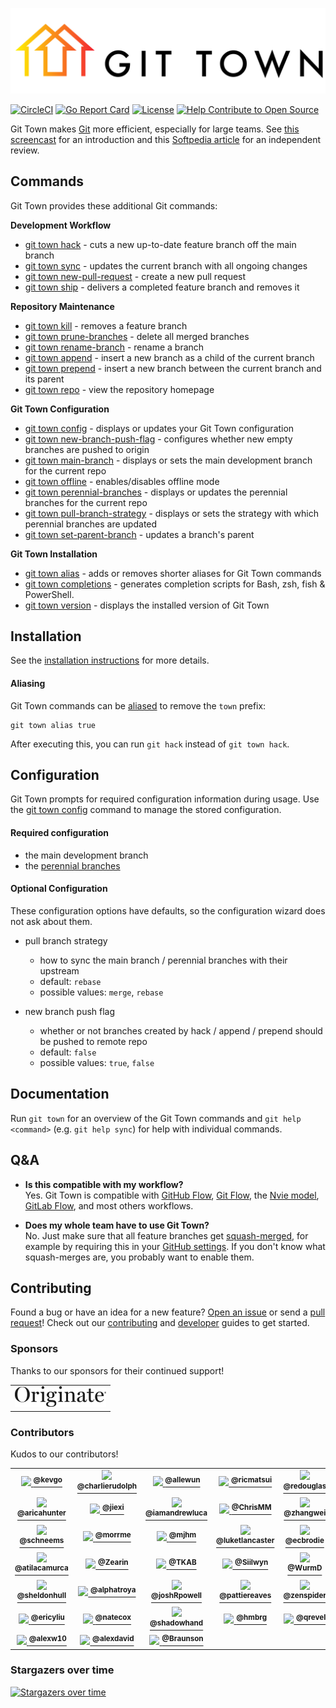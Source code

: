 ![Git Town](https://raw.githubusercontent.com/git-town/git-town/master/website/img/git-town-horizontal.svg)

[![CircleCI](https://circleci.com/gh/git-town/git-town.svg?style=shield)](https://circleci.com/gh/git-town/git-town)
[![Go Report Card](https://goreportcard.com/badge/github.com/git-town/git-town)](https://goreportcard.com/report/github.com/git-town/git-town)
[![License](https://img.shields.io/:license-MIT-blue.svg?style=flat)](LICENSE)
[![Help Contribute to Open Source](https://www.codetriage.com/originate/git-town/badges/users.svg)](https://www.codetriage.com/originate/git-town)

Git Town makes [Git](https://git-scm.com) more efficient, especially for large
teams. See [this screencast](https://youtu.be/oLaUsUlFfTo) for an introduction
and this
[Softpedia article](https://www.softpedia.com/get/Programming/Other-Programming-Files/Git-Town.shtml)
for an independent review.

## Commands

Git Town provides these additional Git commands:

**Development Workflow**

- [git town hack](https://www.git-town.com/commands/hack.html) - cuts a new
  up-to-date feature branch off the main branch
- [git town sync](https://www.git-town.com//documentation/commands/sync.md) -
  updates the current branch with all ongoing changes
- [git town new-pull-request](https://www.git-town.com//documentation/commands/new-pull-request.md) -
  create a new pull request
- [git town ship](https://www.git-town.com//documentation/commands/ship.md) -
  delivers a completed feature branch and removes it

**Repository Maintenance**

- [git town kill](https://www.git-town.com//documentation/commands/kill.md) -
  removes a feature branch
- [git town prune-branches](https://www.git-town.com//documentation/commands/prune-branches.md) -
  delete all merged branches
- [git town rename-branch](https://www.git-town.com//documentation/commands/rename-branch.md) -
  rename a branch
- [git town append](https://www.git-town.com//documentation/commands/append.md) -
  insert a new branch as a child of the current branch
- [git town prepend](https://www.git-town.com//documentation/commands/prepend.md) -
  insert a new branch between the current branch and its parent
- [git town repo](https://www.git-town.com//documentation/commands/repo.md) -
  view the repository homepage

**Git Town Configuration**

- [git town config](https://www.git-town.com//documentation/commands/config.md) -
  displays or updates your Git Town configuration
- [git town new-branch-push-flag](https://www.git-town.com//documentation/commands/new-branch-push-flag.md) -
  configures whether new empty branches are pushed to origin
- [git town main-branch](https://www.git-town.com//documentation/commands/main-branch.md) -
  displays or sets the main development branch for the current repo
- [git town offline](https://www.git-town.com//documentation/commands/offline.md) -
  enables/disables offline mode
- [git town perennial-branches](https://www.git-town.com//documentation/commands/perennial-branches.md) -
  displays or updates the perennial branches for the current repo
- [git town pull-branch-strategy](https://www.git-town.com//documentation/commands/pull-branch-strategy.md) -
  displays or sets the strategy with which perennial branches are updated
- [git town set-parent-branch](https://www.git-town.com//documentation/commands/set-parent-branch.md) -
  updates a branch's parent

**Git Town Installation**

- [git town alias](https://www.git-town.com//documentation/commands/alias.md) -
  adds or removes shorter aliases for Git Town commands
- [git town completions](https://www.git-town.com//documentation/commands/completions.md) -
  generates completion scripts for Bash, zsh, fish & PowerShell.
- [git town version](https://www.git-town.com//documentation/commands/version.md) -
  displays the installed version of Git Town

## Installation

See the [installation instructions](https://www.git-town.com/install.html) for
more details.

#### Aliasing

Git Town commands can be
[aliased](https://git-scm.com/book/en/v2/Git-Basics-Git-Aliases) to remove the
`town` prefix:

```
git town alias true
```

After executing this, you can run `git hack` instead of `git town hack`.

## Configuration

Git Town prompts for required configuration information during usage. Use the
[git town config](/documentation/commands/config.md) command to manage the
stored configuration.

#### Required configuration

- the main development branch
- the
  [perennial branches](/documentation/development/branch_hierarchy.md#perennial-branches)

#### Optional Configuration

These configuration options have defaults, so the configuration wizard does not
ask about them.

- pull branch strategy

  - how to sync the main branch / perennial branches with their upstream
  - default: `rebase`
  - possible values: `merge`, `rebase`

- new branch push flag
  - whether or not branches created by hack / append / prepend should be pushed
    to remote repo
  - default: `false`
  - possible values: `true`, `false`

## Documentation

Run `git town` for an overview of the Git Town commands and `git help <command>`
(e.g. `git help sync`) for help with individual commands.

## Q&A

- **Is this compatible with my workflow?** <br> Yes. Git Town is compatible with
  [GitHub Flow](https://scottchacon.com/2011/08/31/github-flow.html),
  [Git Flow](https://www.atlassian.com/git/tutorials/comparing-workflows/feature-branch-workflow),
  the [Nvie model](https://nvie.com/posts/a-successful-git-branching-model),
  [GitLab Flow](https://about.gitlab.com/2014/09/29/gitlab-flow/), and most
  others workflows.

- **Does my whole team have to use Git Town?** <br> No. Just make sure that all
  feature branches get
  [squash-merged](https://help.github.com/en/github/collaborating-with-issues-and-pull-requests/about-pull-request-merges#squash-and-merge-your-pull-request-commits),
  for example by requiring this in your
  [GitHub settings](https://help.github.com/en/github/administering-a-repository/configuring-commit-squashing-for-pull-requests).
  If you don't know what squash-merges are, you probably want to enable them.

## Contributing

Found a bug or have an idea for a new feature?
[Open an issue](https://github.com/git-town/git-town/issues/new) or send a
[pull request](https://help.github.com/articles/using-pull-requests/)! Check out
our [contributing](/CONTRIBUTING.md) and
[developer](documentation/development/README.md) guides to get started.

### Sponsors

Thanks to our sponsors for their continued support!

<table>
  <tr>
    <td>
      <a href="https://www.originate.com">
        <img src="documentation/originate.png" width="146" height="33">
      </a>
    </td>
  </tr>
</table>

### Contributors

Kudos to our contributors!

<table>
  <tr>
    <td align="center" width="60">
      <a href="https://github.com/kevgo">
        <img src="https://avatars.githubusercontent.com/u/268934?s=60" width="60px">
        <sup><b>@kevgo</b></sup>
      </a>
    </td>
    <td align="center" width="60">
      <a href="https://github.com/charlierudolph">
        <img src="https://avatars2.githubusercontent.com/u/1676758?s=60" width="60px">
        <sup><b>@charlierudolph</b></sup>
      </a>
    </td>
    <td align="center" width="60">
      <a href="https://github.com/allewun">
        <img src="https://avatars2.githubusercontent.com/u/1256911?s=60" width="60px">
        <sup><b>@allewun</b></sup>
      </a>
    </td>
    <td align="center" width="60">
      <a href="https://github.com/ricmatsui">
        <img src="https://avatars0.githubusercontent.com/u/5288285?s=60" width="60px">
        <sup><b>@ricmatsui</b></sup>
      </a>
    </td>
    <td align="center" width="60">
      <a href="https://github.com/redouglas">
        <img src="https://avatars3.githubusercontent.com/u/1149609?s=60" width="60px">
        <sup><b>@redouglas</b></sup>
      </a>
    </td>
    <td align="center" width="60">
      <a href="https://github.com/allonsy">
        <img src="https://avatars2.githubusercontent.com/u/5892756?s=60" width="60px">
        <sup><b>@allonsy</b></sup>
      </a>
    </td>
    <td align="center" width="60">
      <a href="https://github.com/blaggacao">
        <img src="https://avatars2.githubusercontent.com/u/7548295?s=60" width="60px">
        <sup><b>@blaggacao</b></sup>
      </a>
    </td>
  </tr>
  <tr>
    <td align="center" width="60">
      <a href="https://github.com/aricahunter">
        <img src="https://avatars2.githubusercontent.com/u/5395515?s=60" width="60px">
        <sup><b>@aricahunter</b></sup>
      </a>
    </td>
    <td align="center" width="60">
      <a href="https://github.com/jiexi">
        <img src="https://avatars2.githubusercontent.com/u/918701?s=60" width="60px">
        <sup><b>@jiexi</b></sup>
      </a>
    </td>
    <td align="center" width="60">
      <a href="https://github.com/iamandrewluca">
        <img src="https://avatars1.githubusercontent.com/u/1881266?s=60" width="60px">
        <sup><b>@iamandrewluca</b></sup>
      </a>
    </td>
    <td align="center" width="60">
      <a href="https://github.com/ChrisMM">
        <img src="https://avatars0.githubusercontent.com/u/1051777?s=60" width="60px">
        <sup><b>@ChrisMM</b></sup>
      </a>
    </td>
    <td align="center" width="60">
      <a href="https://github.com/zhangwei">
        <img src="https://avatars2.githubusercontent.com/u/6028709?s=60" width="60px">
        <sup><b>@zhangwei</b></sup>
      </a>
    </td>
    <td align="center" width="60">
      <a href="https://github.com/tallpants">
        <img src="https://avatars2.githubusercontent.com/u/15325890?s=60" width="60px">
        <sup><b>@tallpants</b></sup>
      </a>
    </td>
    <td align="center" width="60">
      <a href="https://github.com/seanstrom">
        <img src="https://avatars3.githubusercontent.com/u/2845768?s=60" width="60px">
        <sup><b>@seanstrom</b></sup>
      </a>
    </td>
  </tr>
  <tr>
    <td align="center" width="60">
      <a href="https://github.com/schneems">
        <img src="https://avatars2.githubusercontent.com/u/59744?s=60" width="60px">
        <sup><b>@schneems</b></sup>
      </a>
    </td>
    <td align="center" width="60">
      <a href="https://github.com/morrme">
        <img src="https://avatars1.githubusercontent.com/u/26514778?s=60" width="60px">
        <sup><b>@morrme</b></sup>
      </a>
    </td>
    <td align="center" width="60">
      <a href="https://github.com/mjhm">
        <img src="https://avatars0.githubusercontent.com/u/431925?s=60" width="60px">
        <sup><b>@mjhm</b></sup>
      </a>
    </td>
    <td align="center" width="60">
      <a href="https://github.com/luketlancaster">
        <img src="https://avatars3.githubusercontent.com/u/8376505?s=60" width="60px">
        <sup><b>@luketlancaster</b></sup>
      </a>
    </td>
    <td align="center" width="60">
      <a href="https://github.com/ecbrodie">
        <img src="https://avatars1.githubusercontent.com/u/1844664?s=60" width="60px">
        <sup><b>@ecbrodie</b></sup>
      </a>
    </td>
    <td align="center" width="60">
      <a href="https://github.com/doismellburning">
        <img src="https://avatars1.githubusercontent.com/u/817118?s=60" width="60px">
        <sup><b>@doismellburning</b></sup>
      </a>
    </td>
    <td align="center" width="60">
      <a href="https://github.com/dgjnpr">
        <img src="https://avatars1.githubusercontent.com/u/1767441?s=60" width="60px">
        <sup><b>@dgjnpr</b></sup>
      </a>
    </td>
  </tr>
  <tr>
    <td align="center" width="60">
      <a href="https://github.com/atilacamurca">
        <img src="https://avatars1.githubusercontent.com/u/508624?s=60" width="60px">
        <sup><b>@atilacamurca</b></sup>
      </a>
    </td>
    <td align="center" width="60">
      <a href="https://github.com/Zearin">
        <img src="https://avatars0.githubusercontent.com/u/630124?s=60" width="60px">
        <sup><b>@Zearin</b></sup>
      </a>
    </td>
    <td align="center" width="60">
      <a href="https://github.com/TKAB">
        <img src="https://avatars3.githubusercontent.com/u/66597?s=60" width="60px">
        <sup><b>@TKAB</b></sup>
      </a>
    </td>
    <td align="center" width="60">
      <a href="https://github.com/Siilwyn">
        <img src="https://avatars2.githubusercontent.com/u/5701149?s=60" width="60px">
        <sup><b>@Siilwyn</b></sup>
      </a>
    </td>
    <td align="center" width="60">
      <a href="https://github.com/WurmD">
        <img src="https://avatars2.githubusercontent.com/u/5755747?s=60" width="60px">
        <sup><b>@WurmD</b></sup>
      </a>
    </td>
    <td align="center" width="60">
      <a href="https://github.com/sgarfinkel">
        <img src="https://avatars3.githubusercontent.com/u/10210461?s=60" width="60px">
        <sup><b>@sgarfinkel</b></sup>
      </a>
    </td>
    <td align="center" width="60">
      <a href="https://github.com/cirego">
        <img src="https://avatars2.githubusercontent.com/u/551285?s=60" width="60px">
        <sup><b>@cirego</b></sup>
      </a>
    </td>
  </tr>
  <tr>
    <td align="center" width="60">
      <a href="https://github.com/sheldonhull">
        <img src="https://avatars3.githubusercontent.com/u/3526320?s=60" width="60px">
        <sup><b>@sheldonhull</b></sup>
      </a>
    </td>
    <td align="center" width="60">
      <a href="https://github.com/alphatroya">
        <img src="https://avatars0.githubusercontent.com/u/4927633?s=60" width="60px">
        <sup><b>@alphatroya</b></sup>
      </a>
    </td>
    <td align="center" width="60">
      <a href="https://github.com/joshRpowell">
        <img src="https://avatars1.githubusercontent.com/u/6732638?s=60" width="60px">
        <sup><b>@joshRpowell</b></sup>
      </a>
    </td>
    <td align="center" width="60">
      <a href="https://github.com/pattiereaves">
        <img src="https://avatars1.githubusercontent.com/u/44990?s=60" width="60px">
        <sup><b>@pattiereaves</b></sup>
      </a>
    </td>
    <td align="center" width="60">
      <a href="https://github.com/zenspider">
        <img src="https://avatars0.githubusercontent.com/u/9832?s=60" width="60px">
        <sup><b>@zenspider</b></sup>
      </a>
    </td>
    <td align="center" width="60">
      <a href="https://github.com/Iron-Ham">
        <img src="https://avatars1.githubusercontent.com/u/3388381?s=60" width="60px">
        <br>
        <sup><b>@Iron-Ham</b></sup>
      </a>
    </td>
    <td align="center" width="60">
      <a href="https://github.com/grignaak">
        <img src="https://avatars2.githubusercontent.com/u/110779?s=60" width="60px">
        <sup><b>@grignaak</b></sup>
      </a>
    </td>
  </tr>
  <tr>
    <td align="center" width="60">
      <a href="https://github.com/ericyliu">
        <img src="https://avatars2.githubusercontent.com/u/8580080?s=60" width="60px">
        <sup><b>@ericyliu</b></sup>
      </a>
    </td>
    <td align="center" width="60">
      <a href="https://github.com/natecox">
        <img src="https://avatars0.githubusercontent.com/u/2782695?s=60" width="60px">
        <sup><b>@natecox</b></sup>
      </a>
    </td>
    <td align="center" width="60">
      <a href="https://github.com/shadowhand">
        <img src="https://avatars3.githubusercontent.com/u/38203?s=60" width="60px">
        <sup><b>@shadowhand</b></sup>
      </a>
    </td>
    <td align="center" width="60">
      <a href="https://github.com/hmbrg">
        <img src="https://avatars3.githubusercontent.com/u/7304269?s=60" width="60px">
        <sup><b>@hmbrg</b></sup>
      </a>
    </td>
    <td align="center" width="60">
      <a href="https://github.com/qrevel">
        <img src="https://avatars2.githubusercontent.com/u/11804101?s=60" width="60px">
        <sup><b>@qrevel</b></sup>
      </a>
    </td>
    <td align="center" width="60">
      <a href="https://github.com/aeneasr">
        <img src="https://avatars1.githubusercontent.com/u/3372410?s=60" width="60px">
        <sup><b>@aeneasr</b></sup>
      </a>
    </td>
    <td align="center" width="60">
      <a href="https://github.com/martinjaime">
        <img src="https://avatars1.githubusercontent.com/u/10568301?s=60" width="60px">
        <sup><b>@martinjaime</b></sup>
      </a>
    </td>
  </tr>
  <tr>
    <td align="center" width="60">
      <a href="https://github.com/alexw10">
        <img src="https://avatars1.githubusercontent.com/u/9453636?s=60" width="60px">
        <sup><b>@alexw10</b></sup>
      </a>
    </td>
    <td align="center" width="60">
      <a href="https://github.com/alexdavid">
        <img src="https://avatars2.githubusercontent.com/u/751581?s=60" width="60px">
        <sup><b>@alexdavid</b></sup>
      </a>
    </td>
    <td align="center" width="60">
      <a href="https://github.com/Braunson">
        <img src="https://avatars1.githubusercontent.com/u/577273?s=60" width="60px">
        <sup><b>@Braunson</b></sup>
      </a>
    </td>
  </tr>
</table>

### Stargazers over time

[![Stargazers over time](https://starchart.cc/git-town/git-town.svg)](https://starchart.cc/git-town/git-town)
